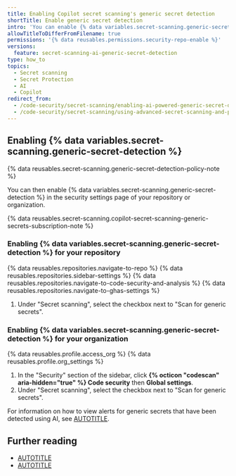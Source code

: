 ```yaml
---
title: Enabling Copilot secret scanning's generic secret detection
shortTitle: Enable generic secret detection
intro: 'You can enable {% data variables.secret-scanning.generic-secret-detection %} for your repository or organization. Alerts for generic secrets, such as passwords, are displayed in a separate list on the {% data variables.product.prodname_secret_scanning %} alerts page.'
allowTitleToDifferFromFilename: true
permissions: '{% data reusables.permissions.security-repo-enable %}'
versions:
  feature: secret-scanning-ai-generic-secret-detection
type: how_to
topics:
  - Secret scanning
  - Secret Protection
  - AI
  - Copilot
redirect_from:
  - /code-security/secret-scanning/enabling-ai-powered-generic-secret-detection
  - /code-security/secret-scanning/using-advanced-secret-scanning-and-push-protection-features/generic-secret-detection/enabling-ai-powered-generic-secret-detection
---
```


## Enabling {% data variables.secret-scanning.generic-secret-detection %}

{% data reusables.secret-scanning.generic-secret-detection-policy-note %}

You can then enable {% data variables.secret-scanning.generic-secret-detection %} in the security settings page of your repository or organization.

{% data reusables.secret-scanning.copilot-secret-scanning-generic-secrets-subscription-note %}

### Enabling {% data variables.secret-scanning.generic-secret-detection %} for your repository

{% data reusables.repositories.navigate-to-repo %}
{% data reusables.repositories.sidebar-settings %}
{% data reusables.repositories.navigate-to-code-security-and-analysis %}
{% data reusables.repositories.navigate-to-ghas-settings %}
1. Under "Secret scanning", select the checkbox next to "Scan for generic secrets".

### Enabling {% data variables.secret-scanning.generic-secret-detection %} for your organization

{% data reusables.profile.access_org %}
{% data reusables.profile.org_settings %}
1. In the "Security" section of the sidebar, click **{% octicon "codescan" aria-hidden="true" %} Code security** then **Global settings**.
1. Under "Secret scanning", select the checkbox next to "Scan for generic secrets".

For information on how to view alerts for generic secrets that have been detected using AI, see [AUTOTITLE](/code-security/secret-scanning/managing-alerts-from-secret-scanning/viewing-alerts).

## Further reading

* [AUTOTITLE](/code-security/secret-scanning/copilot-secret-scanning/responsible-ai-generic-secrets)
* [AUTOTITLE](/code-security/secret-scanning/introduction/about-secret-scanning)
